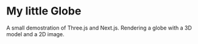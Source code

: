 # My little Globe

A small demostration of Three.js and Next.js.
Rendering a globe with a 3D model and a 2D image.
